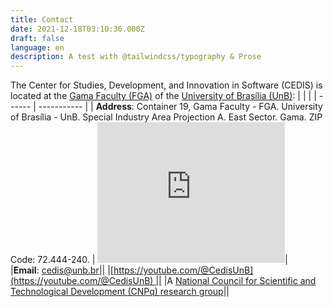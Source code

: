 ```yaml
---
title: Contact
date: 2021-12-18T03:10:36.000Z
draft: false
language: en
description: A test with @tailwindcss/typography & Prose
---
```

The Center for Studies, Development, and Innovation in Software (CEDIS) is located at the [Gama Faculty (FGA)](https://fga.unb.br/) of the [University of Brasília (UnB)](https://www.unb.br/):
|  |  |
| ------ | ----------- |
| **Address**: 	Container 19,  	Gama Faculty - FGA. University of Brasília - UnB.  	Special Industry Area Projection A.  	East Sector. Gama. ZIP Code: 72.444-240. | <iframe src="https://www.google.com/maps/embed?pb=!1m18!1m12!1m3!1d3835.4538195603573!2d-48.04773692434829!3d-15.989874284678214!2m3!1f0!2f0!3f0!3m2!1i1024!2i768!4f13.1!3m3!1m2!1s0x935a2bbaadeb6d13%3A0xe0748f0318cbbc3e!2sCEDIS%20-%20Centro%20de%20Estudos%2C%20Desenvolvimento%20e%20Inova%C3%A7%C3%A3o%20em%20Software!5e0!3m2!1spt-BR!2sbr!4v1708488897088!5m2!1spt-BR!2sbr" width="300" height="225" style="border:0;" allowfullscreen="" loading="lazy" referrerpolicy="no-referrer-when-downgrade"></iframe>|
|**Email**: [cedis@unb.br](mailto:cedis@unb.br)||
|[https://youtube.com/@CedisUnB](https://youtube.com/@CedisUnB) ||
|A [National Council for Scientific and Technological Development (CNPq) research group](http://dgp.cnpq.br/dgp/espelhogrupo/5911823414046318)||